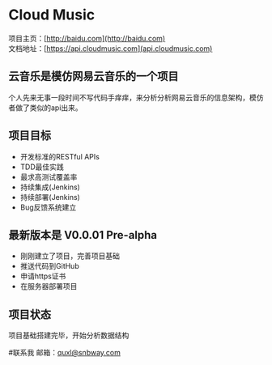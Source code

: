 Cloud Music
===================================
  项目主页：[http://baidu.com](http://baidu.com)<br/>
  文档地址：[https://api.cloudmusic.com](api.cloudmusic.com)

  
云音乐是模仿网易云音乐的一个项目
-----------------------------------
  个人先来无事一段时间不写代码手痒痒，来分析分析网易云音乐的信息架构，模仿者做了类似的api出来。


项目目标
-----------------------------------
  + 开发标准的RESTful APIs
  + TDD最佳实践
  + 最求高测试覆盖率
  + 持续集成(Jenkins)
  + 持续部署(Jenkins)
  + Bug反馈系统建立
  
  
  
最新版本是 V0.0.01 Pre-alpha
-----------------------------------
  + 刚刚建立了项目，完善项目基础
  + 推送代码到GitHub
  + 申请https证书
  + 在服务器部署项目
  
 
项目状态
-----------------------------------
  项目基础搭建完毕，开始分析数据结构
  
#联系我
邮箱：quxl@snbway.com